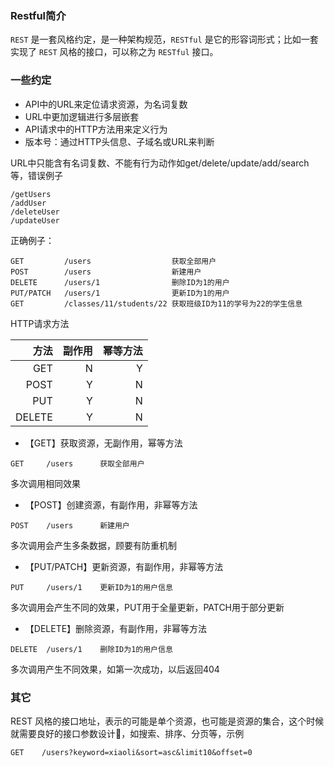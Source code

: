 ### Restful简介
```REST``` 是一套风格约定，是一种架构规范，```RESTful``` 是它的形容词形式；比如一套实现了 ```REST``` 风格的接口，可以称之为 ```RESTful``` 接口。
### 一些约定
- API中的URL来定位请求资源，为名词复数
- URL中更加逻辑进行多层嵌套
- API请求中的HTTP方法用来定义行为
- 版本号：通过HTTP头信息、子域名或URL来判断

URL中只能含有名词复数、不能有行为动作如get/delete/update/add/search等，错误例子
```
/getUsers
/addUser
/deleteUser
/updateUser
```
正确例子：
```
GET         /users                  获取全部用户
POST        /users                  新建用户
DELETE      /users/1                删除ID为1的用户
PUT/PATCH   /users/1                更新ID为1的用户
GET         /classes/11/students/22 获取班级ID为11的学号为22的学生信息
```
HTTP请求方法

方法 | 副作用 | 幂等方法
-: | -: | -:
GET | N | Y
POST | Y | N
PUT | Y| N 
DELETE | Y | N

- 【GET】获取资源，无副作用，幂等方法
```
GET     /users      获取全部用户
```
多次调用相同效果
- 【POST】创建资源，有副作用，非幂等方法
```
POST    /users      新建用户
```
多次调用会产生多条数据，顾要有防重机制
- 【PUT/PATCH】更新资源，有副作用，非幂等方法
```
PUT     /users/1    更新ID为1的用户信息
```
多次调用会产生不同的效果，PUT用于全量更新，PATCH用于部分更新
- 【DELETE】删除资源，有副作用，非幂等方法
```
DELETE  /users/1    删除ID为1的用户信息
```
多次调用产生不同效果，如第一次成功，以后返回404

### 其它
REST 风格的接口地址，表示的可能是单个资源，也可能是资源的集合，这个时候就需要良好的接口参数设计，如搜索、排序、分页等，示例
```
GET    /users?keyword=xiaoli&sort=asc&limit10&offset=0
```
